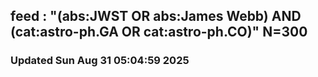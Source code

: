 ## feed : "(abs:JWST OR abs:James Webb) AND (cat:astro-ph.GA OR cat:astro-ph.CO)" N=300
### Updated Sun Aug 31 05:04:59 2025

